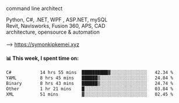 command line architect

Python, C#, .NET, WPF , ASP.NET, mySQL <br>
Revit, Navisworks, Fusion 360, APS, CAD <br>
architecture, opensource & automation<br>
<br>
--> https://symonkipkemei.xyz

#### 📊 This week, I spent time on:
<!--START_SECTION:waka-->

```txt
C#           14 hrs 55 mins  ██████████▓░░░░░░░░░░░░░░   42.34 %
YAML         8 hrs 45 mins   ██████▒░░░░░░░░░░░░░░░░░░   24.84 %
Binary       8 hrs 43 mins   ██████▒░░░░░░░░░░░░░░░░░░   24.74 %
Other        1 hr 21 mins    █░░░░░░░░░░░░░░░░░░░░░░░░   03.84 %
XML          51 mins         ▓░░░░░░░░░░░░░░░░░░░░░░░░   02.45 %
```

<!--END_SECTION:waka-->
